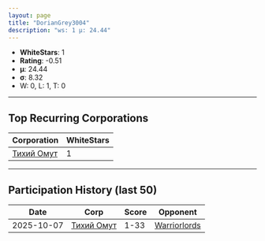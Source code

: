 ```yaml
---
layout: page
title: "DorianGrey3004"
description: "ws: 1 μ: 24.44"
---
```

- **WhiteStars**: 1
- **Rating**: -0.51
- **μ**: 24.44  
- **σ**: 8.32
- W: 0, L: 1, T: 0

---

## Top Recurring Corporations

| Corporation | WhiteStars |
| --- | --- |
| [Тихий Омут](https://ws.tsl.rocks/corp/4e8d4cb194326b25a28e388b58632db164a368d6dc7ed5a8f4cfcab7a54c239c/) | 1 |

---

## Participation History (last 50)

| Date | Corp | Score | Opponent |
| --- | --- | --- | --- |
| 2025-10-07 | [Тихий Омут](https://ws.tsl.rocks/corp/4e8d4cb194326b25a28e388b58632db164a368d6dc7ed5a8f4cfcab7a54c239c/) | 1-33 | [Warriorlords](https://ws.tsl.rocks/corp/a78c29b9e1c9f793205ba10d796dcabc114ef43d86f0bd34a43a56dc6da768aa/) |